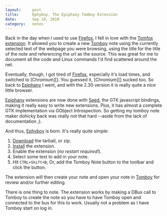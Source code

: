 ```yaml
---
layout:     post
title:      Ephyboy, The Epiphany Tomboy Extension
date:       Sep 10, 2010
category:   notes
---
```


Back in the day when I used to use [Firefox][], I fell in love with the [Tomfox extension][]. It
allowed you to create a new [Tomboy][] note using the currently selected text of the webpage you
were browsing, using the title for the title of the note and referencing the url as the source. This
was great for me to document all the code and Linux commands I'd find scattered around the net.

Eventually, though, I got tired of [Firefox][], especially it's load times, and switched to
[Chromium][]. You guessed it, [Chromium][] sucked too. So back to [Epiphany][] I went, and with the
2.30 version it is really quite a nice little browser.

[Epiphany][] extensions are now done with [Seed][], the GTK javascript bindings, making it really
easy to write new extensions. Plus, it has almost a complete GTK implementation via GObject
Introspection. So getting my tomboy note maker dohicky back was really not that hard --aside from
the lack of documentation ;).

And thus, [Ephyboy][] is born. It's really quite simple:

 1. [Download][] the tarball, or zip.
 2. [Install][] the extension.
 3. Enable the extension (*no restart required!*).
 4. Select some text to add in your note.
 5. Hit `CTRL+Shift+B`; Or, add the Tomboy Note button to the toolbar and click the button.

The extension will then create your note and open your note in [Tomboy][] for review and/or further
editing.

There is one thing to note. The extension works by making a DBus call to Tomboy to create the note
so you have to have Tomboy open and connected to the bus for this to work. Usually not a problem
as I have Tomboy start on log in.

[Firefox]:http://getfirefox.com
[Tomboy]:http://projects.gnome.org/tomboy/
[Tomfox extension]:https://addons.mozilla.org/en-US/firefox/addon/8276/
[Epiphany]:http://projects.gnome.org/epiphany/
[Seed]:http://live.gnome.org/Seed
[Ephyboy]:http://github.com/MattRead/Ephyboy
[Download]:http://github.com/MattRead/Ephyboy/downloads
[Install]:http://github.com/MattRead/Ephyboy/wiki

